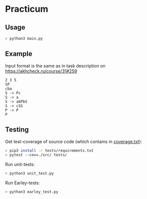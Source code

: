 # Practicum 

## Usage

```bash
> python3 main.py
```

## Example
Input format is the same as in task description on https://akhcheck.ru/course/31#259
```
2 3 5
SP
cba
S -> Pc
S -> a
S -> abPbS
S -> cSS
P -> P
P
```

## Testing

Get test-coverage of source code (which contains in [coverage.txt](tests/coverage.txt)):

```bash
> pip3 install -r tests/requirements.txt
> pytest --cov=./src/ tests/
```

Run unit-tests:
```bash
> python3 unit_test.py
```

Run Earley-tests:
```bash
> python3 earley_test.py
```
